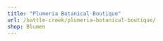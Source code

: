 ```yaml
---
title: "Plumeria Botanical Boutique"
url: /battle-creek/plumeria-botanical-boutique/
shop: Blumen
---
```

